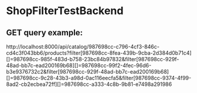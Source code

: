 # ShopFilterTestBackend

## GET query example:
http://localhost:8000/api/catalog/987698cc-c796-4cf3-846c-cd4c3f043bb6/products?filter[987698cc-8fea-439b-9cba-2d384d0b71c4][]=987698cc-985f-483d-b758-23bc84b97832&filter[987698cc-929f-48ad-bb7c-ead200169b68][]=987698cc-99f2-4fec-96d6-b3e9376732c2&filter[987698cc-929f-48ad-bb7c-ead200169b68][]=987698cc-9c28-43b3-a98d-0ac116eecfa5&filter[987698cc-9374-4f99-8ad2-cb2ecbea72ff][]=987698cc-a333-4c8b-9b81-e7498a291986
